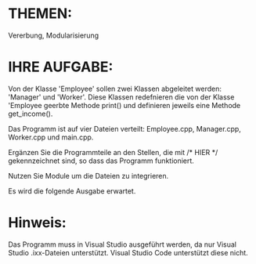 # THEMEN:
Vererbung, Modularisierung


# IHRE AUFGABE:
Von der Klasse 'Employee' sollen zwei Klassen abgeleitet werden: 'Manager' und 'Worker'. Diese
Klassen redefnieren die von der Klasse 'Employee geerbte Methode print() und definieren jeweils eine Methode get_income().

Das Programm ist auf vier Dateien verteilt: Employee.cpp, Manager.cpp, Worker.cpp und main.cpp.

Ergänzen Sie die Programmteile an den Stellen, die mit /* HIER */ gekennzeichnet sind, so dass das Programm funktioniert.

Nutzen Sie Module um die Dateien zu integrieren.

Es wird die folgende Ausgabe erwartet.

# Hinweis:
Das Programm muss in Visual Studio ausgeführt werden, da nur Visual Studio .ixx-Dateien unterstützt.
Visual Studio Code unterstützt diese nicht.
